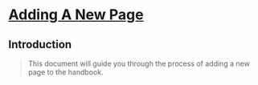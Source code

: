 # [Adding A New Page](#adding-a-new-page)

## Introduction

> This document will guide you through the process of adding a new page to the
> handbook.

